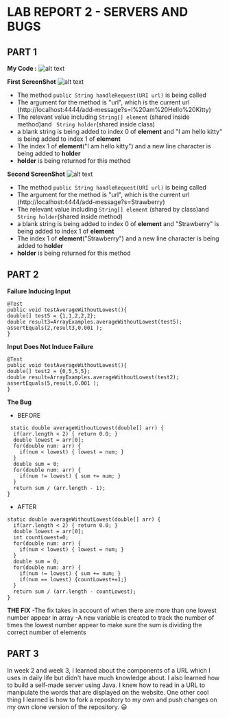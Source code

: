 # LAB REPORT 2 - SERVERS AND BUGS   

## PART 1 
**My Code :**
![alt text](https://i.ibb.co/SffN9Nc/Screenshot-2023-01-27-002137.jpg)

**First ScreenShot**
![alt text](https://i.ibb.co/PDKbFtj/Screenshot-2023-01-26-224229.jpg)     
  - The method `public String handleRequest(URI url)` is being called
  - The argument for the method is "url", which is the current url (http://localhost:4444/add-message?s=I%20am%20Hello%20Kitty)
  - The relevant value including  `String[] element` (shared inside method)and ` String holder`(shared inside class)
  -  a blank string is being added to index 0 of **element** and "I am hello kitty" is being added to index 1 of **element**    
  -  The index 1 of **element**("I am hello kitty") and a new line character is being added to **holder** 
  -  **holder** is being returned for this method
   
**Second ScreenShot**
![alt text]( https://i.ibb.co/3y60TsL/Screenshot-2023-01-26-224309.jpg )
  - The method `public String handleRequest(URI url)` is being called
  - The argument for the method is "url", which is the current url (http://localhost:4444/add-message?s=Strawberry)
  - The relevant value including  `String[] element` (shared by class)and ` String holder`(shared inside method)
  - a blank string is being added to index 0 of **element** and "Strawberry" is being added to index 1 of **element**       
  -  The index 1 of **element**("Strawberry") and a new line character is being added to **holder** 
  -  **holder** is being returned for this method    
  
 
 ## PART 2 
 **Failure Inducing Input**
 ```
@Test
public void testAverageWithoutLowest(){
double[] test5 = {1,1,2,2,2};
double result3=ArrayExamples.averageWithoutLowest(test5);
assertEquals(2,result3,0.001 );
}
```
     
**Input Does Not Induce Failure**
 ```
@Test
public void testAverageWithoutLowest(){
double[] test2 = {0,5,5,5};
double result=ArrayExamples.averageWithoutLowest(test2);
assertEquals(5,result,0.001 );
}

```
    
**The Bug**
  - BEFORE
  ```
   static double averageWithoutLowest(double[] arr) {
    if(arr.length < 2) { return 0.0; }
    double lowest = arr[0];
    for(double num: arr) {
      if(num < lowest) { lowest = num; }
    }
    double sum = 0;
    for(double num: arr) {
      if(num != lowest) { sum += num; }
    }
    return sum / (arr.length - 1);
  }
  ```
  - AFTER
  ```
  static double averageWithoutLowest(double[] arr) {
    if(arr.length < 2) { return 0.0; }
    double lowest = arr[0];
    int countLowest=0;
    for(double num: arr) {
      if(num < lowest) { lowest = num; }
    }
    double sum = 0;
    for(double num: arr) {
      if(num != lowest) { sum += num; }
      if(num == lowest) {countLowest+=1;}
    }
    return sum / (arr.length - countLowest);
  }
  ```
  **THE FIX**
    -The fix takes in account of when there are more than one lowest number appear in array
    -A new variable is created to track the number of times the lowest number appear to make sure the sum is dividing the correct number of elements
    
   
 ## PART 3
  In week 2 and week 3, I learned about the components of a URL which I uses in daily life but didn't have much knowledge about. I also learned how to build a self-made 
 server using Java. I knew how to read in a URL to manipulate the words that are displayed on the website. One other cool thing I learned is how to fork a repository 
 to my own and push changes on my own clone version of the repository.  :smiley:
    
 

